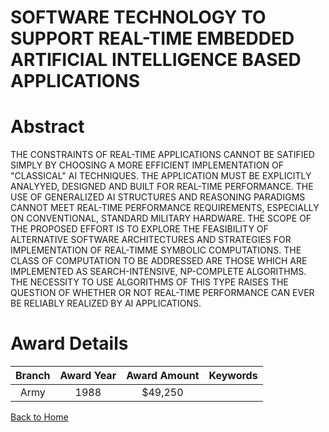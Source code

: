 
SOFTWARE TECHNOLOGY TO SUPPORT REAL-TIME EMBEDDED ARTIFICIAL INTELLIGENCE BASED APPLICATIONS
============================================================================================

# Abstract


THE CONSTRAINTS OF REAL-TIME APPLICATIONS CANNOT BE SATIFIED SIMPLY BY CHOOSING A MORE EFFICIENT IMPLEMENTATION OF "CLASSICAL" AI TECHNIQUES. THE APPLICATION MUST BE EXPLICITLY ANALYYED, DESIGNED AND BUILT FOR REAL-TIME PERFORMANCE. THE USE OF GENERALIZED AI STRUCTURES AND REASONING PARADIGMS CANNOT MEET REAL-TIME PERFORMANCE REQUIREMENTS, ESPECIALLY ON CONVENTIONAL, STANDARD MILITARY HARDWARE. THE SCOPE OF THE PROPOSED EFFORT IS TO EXPLORE THE FEASIBILITY OF ALTERNATIVE SOFTWARE ARCHITECTURES AND STRATEGIES FOR IMPLEMENTATION OF REAL-TIMME SYMBOLIC COMPUTATIONS. THE CLASS OF COMPUTATION TO BE ADDRESSED ARE THOSE WHICH ARE IMPLEMENTED AS SEARCH-INTENSIVE, NP-COMPLETE ALGORITHMS. THE NECESSITY TO USE ALGORITHMS OF THIS TYPE RAISES THE QUESTION OF WHETHER OR NOT REAL-TIME PERFORMANCE CAN EVER BE RELIABLY REALIZED BY AI APPLICATIONS.  

# Award Details

|Branch|Award Year|Award Amount|Keywords|
| :---: | :---: | :---: | :---: |
|Army|1988|$49,250||
  
  


[Back to Home](https://github.com/chrischow/dod_sbir_awards/Reports/CC/#934)